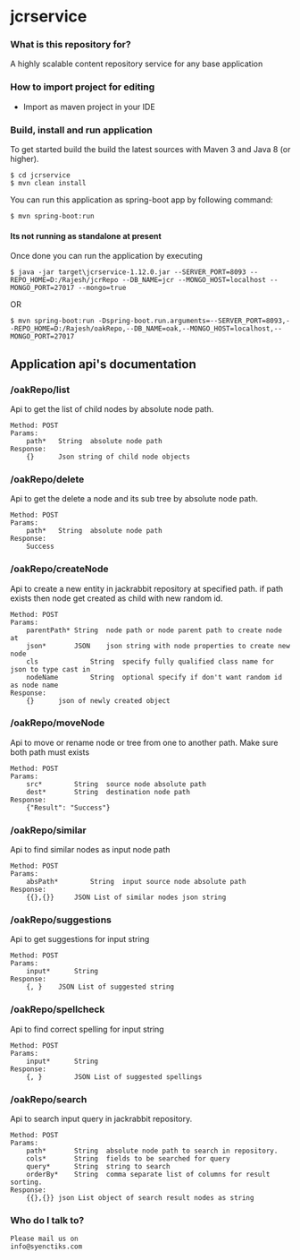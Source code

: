 # jcrservice #

### What is this repository for? ###
A highly scalable content repository service for any base application

### How to import project for editing ###

* Import as maven project in your IDE

### Build, install and run application ###

To get started build the build the latest sources with Maven 3 and Java 8 
(or higher). 

	$ cd jcrservice
	$ mvn clean install 

You can run this application as spring-boot app by following command:

	$ mvn spring-boot:run

#### Its not running as standalone at present ####
Once done you can run the application by executing 

	$ java -jar target\jcrservice-1.12.0.jar --SERVER_PORT=8093 --REPO_HOME=D:/Rajesh/jcrRepo --DB_NAME=jcr --MONGO_HOST=localhost --MONGO_PORT=27017 --mongo=true

OR
	
	$ mvn spring-boot:run -Dspring-boot.run.arguments=--SERVER_PORT=8093,--REPO_HOME=D:/Rajesh/oakRepo,--DB_NAME=oak,--MONGO_HOST=localhost,--MONGO_PORT=27017

## Application api's documentation ##

### /oakRepo/list ###

Api to get the list of child nodes by absolute node path.

	Method: POST
	Params:
		path*	String 	absolute node path
	Response:
		{}		Json string of child node objects

### /oakRepo/delete ###

 Api to get the delete a node and its sub tree by absolute node path.

	Method: POST
	Params:
		path*	String 	absolute node path
	Response:
		Success

### /oakRepo/createNode ###

Api to create a new entity in jackrabbit repository at specified path. if path exists then node get created as child with new random id.

	Method: POST
	Params:
		parentPath*	String 	node path or node parent path to create node at
		json*		JSON 	json string with node properties to create new node
		cls				String 	specify fully qualified class name for json to type cast in
		nodeName		String 	optional specify if don't want random id as node name
	Response:
		{}		json of newly created object

### /oakRepo/moveNode ###

Api to move or rename node or tree from one to another path. Make sure both path must exists

	Method: POST
	Params:
		src*		String 	source node absolute path
		dest*		String 	destination node path
	Response:
		{"Result": "Success"}

### /oakRepo/similar ###

Api to find similar nodes as input node path

	Method: POST
	Params:
		absPath*		String 	input source node absolute path
	Response:
		{{},{}}		JSON List of similar nodes json string

### /oakRepo/suggestions ###

Api to get suggestions for input string

	Method: POST
	Params:
		input*		String
	Response:
		{, }	JSON List of suggested string

### /oakRepo/spellcheck ###

Api to find correct spelling for input string

	Method: POST
	Params:
		input*		String
	Response:
		{, }		JSON List of suggested spellings

### /oakRepo/search ###

Api to search input query in jackrabbit repository.

	Method: POST
	Params:
		path*		String 	absolute node path to search in repository.
		cols*		String 	fields to be searched for query
		query*		String 	string to search
		orderBy*	String 	comma separate list of columns for result sorting.
	Response:
		{{},{}}	json List object of search result nodes as string

### Who do I talk to? ###
	Please mail us on
	info@syenctiks.com
